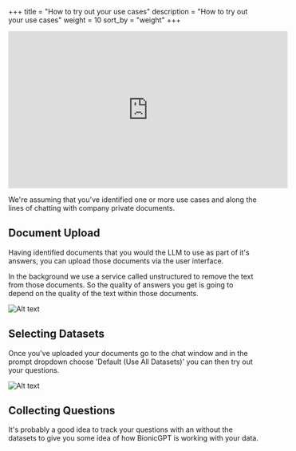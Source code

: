 +++
title = "How to try out your use cases"
description = "How to try out your use cases"
weight = 10
sort_by = "weight"
+++


<iframe width="560" height="315" src="https://www.youtube.com/embed/mNFd0Bur238?si=JlP70y5QclqdD9mi" title="YouTube video player" frameborder="0" allow="accelerometer; autoplay; clipboard-write; encrypted-media; gyroscope; picture-in-picture; web-share" allowfullscreen></iframe>

We're assuming that you've identified one or more use cases and along the lines of chatting with company private documents.

## Document Upload

Having identified documents that you would the LLM to use as part of it's answers, you can upload those documents via the user interface.

In the background we use a service called unstructured to remove the text from those documents. So the quality of answers you get is going to depend on the quality of the text within those documents.

![Alt text](../document-upload.png "Uploading documents")

## Selecting Datasets

Once you've uploaded your documents go to the chat window and in the prompt dropdown choose 'Default (Use All Datasets)' you can then try out your questions.

![Alt text](/github-readme.png "Uploading docements")

## Collecting Questions

It's probably a good idea to track your questions with an without the datasets to give you some idea of how BionicGPT is working with your data.